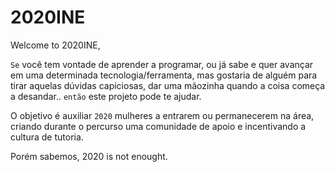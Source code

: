 # 2020INE

Welcome to 2020INE,


`Se` você tem vontade de aprender a programar, ou já sabe e quer avançar em uma determinada tecnologia/ferramenta, mas gostaria de alguém para tirar aquelas dúvidas capiciosas, dar uma mãozinha quando a coisa começa a desandar.. `então` este projeto pode te ajudar.


O objetivo é auxiliar `2020` mulheres a entrarem ou permanecerem na área, criando durante o percurso uma comunidade de apoio e incentivando a cultura de tutoria.


Porém sabemos, 2020 is not enought.
